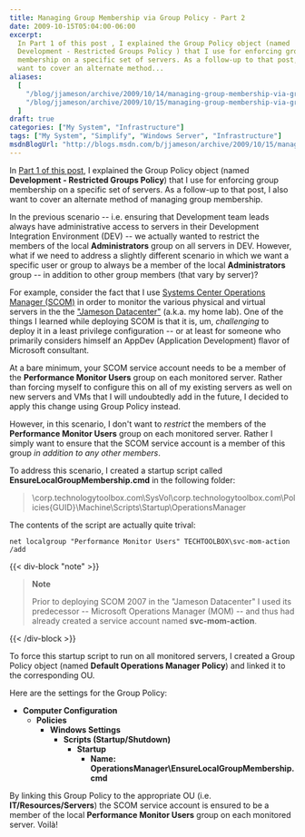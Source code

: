```yaml
---
title: Managing Group Membership via Group Policy - Part 2
date: 2009-10-15T05:04:00-06:00
excerpt:
  In Part 1 of this post , I explained the Group Policy object (named
  Development - Restricted Groups Policy ) that I use for enforcing group
  membership on a specific set of servers. As a follow-up to that post, I also
  want to cover an alternate method...
aliases:
  [
    "/blog/jjameson/archive/2009/10/14/managing-group-membership-via-group-policy-part-2.aspx",
    "/blog/jjameson/archive/2009/10/15/managing-group-membership-via-group-policy-part-2.aspx",
  ]
draft: true
categories: ["My System", "Infrastructure"]
tags: ["My System", "Simplify", "Windows Server", "Infrastructure"]
msdnBlogUrl: "http://blogs.msdn.com/b/jjameson/archive/2009/10/15/managing-group-membership-via-group-policy-part-2.aspx"
---
```


In
[Part 1 of this post](/blog/jjameson/2009/10/15/managing-group-membership-via-group-policy-part-1),
I explained the Group Policy object (named **Development - Restricted Groups
Policy**) that I use for enforcing group membership on a specific set of
servers. As a follow-up to that post, I also want to cover an alternate method
of managing group membership.

In the previous scenario -- i.e. ensuring that Development team leads always
have administrative access to servers in their Development Integration
Environment (DEV) -- we actually wanted to restrict the members of the local
**Administrators** group on all servers in DEV. However, what if we need to
address a slightly different scenario in which we want a specific user or group
to always be a member of the local **Administrators** group -- in addition to
other group members (that vary by server)?

For example, consider the fact that I use
[Systems Center Operations Manager (SCOM)](http://www.microsoft.com/systemcenter/operationsmanager/en/us/default.aspx)
in order to monitor the various physical and virtual servers in the the
["Jameson Datacenter"](/blog/jjameson/2009/09/14/the-jameson-datacenter) (a.k.a.
my home lab). One of the things I learned while deploying SCOM is that it is,
um, _challenging_ to deploy it in a least privilege configuration -- or at least
for someone who primarily considers himself an AppDev (Application Development)
flavor of Microsoft consultant.

At a bare minimum, your SCOM service account needs to be a member of the
**Performance Monitor Users** group on each monitored server. Rather than
forcing myself to configure this on all of my existing servers as well on new
servers and VMs that I will undoubtedly add in the future, I decided to apply
this change using Group Policy instead.

However, in this scenario, I don't want to _restrict_ the members of the
**Performance Monitor Users** group on each monitored server. Rather I simply
want to ensure that the SCOM service account is a member of this group _in
addition to any other members_.

To address this scenario, I created a startup script called
**EnsureLocalGroupMembership.cmd** in the following folder:

> \\corp.technologytoolbox.com\SysVol\corp.technologytoolbox.com\Policies\{GUID}\Machine\Scripts\Startup\OperationsManager

The contents of the script are actually quite trival:

```Console
net localgroup "Performance Monitor Users" TECHTOOLBOX\svc-mom-action /add
```

{{< div-block "note" >}}

> **Note**
>
> Prior to deploying SCOM 2007 in the "Jameson Datacenter" I used its
> predecessor -- Microsoft Operations Manager (MOM) -- and thus had already
> created a service account named **svc-mom-action**.

{{< /div-block >}}

To force this startup script to run on all monitored servers, I created a Group
Policy object (named **Default Operations Manager Policy**) and linked it to the
corresponding OU.

Here are the settings for the Group Policy:

- **Computer Configuration**
  - **Policies**
    - **Windows Settings**
      - **Scripts (Startup/Shutdown)**
        - **Startup**
          - **Name: OperationsManager\EnsureLocalGroupMembership.cmd**

By linking this Group Policy to the appropriate OU (i.e.
**IT/Resources/Servers**) the SCOM service account is ensured to be a member of
the local **Performance Monitor Users** group on each monitored server. Voilà!
